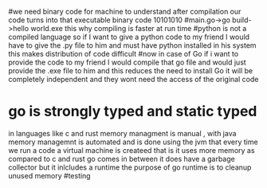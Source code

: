 #we need binary code for machine to understand after compilation our code turns into that executable binary code 10101010
#main.go->go build->hello world.exe this why compiling is faster at run time 
#python is not a compiled language so if I want to give a python code to my friend I would have to give the .py file to him and must have python installed in his system this makes distribution of code difficult
#now in case of Go if i want to provide the code to my friend I would compile that go file and would just provide the .exe file to him and this reduces the need to install Go it will be completely independent and they wont need the access of the original code
# go is strongly typed and static typed
in languages like c and rust memory managment is manual , with java memory managemnt is automated and is done using the jvm that every time we run a code a virtual machine is createed that is it uses more memory as compared to c and rust go comes in between it does have a garbage collector but it inlcludes a runtime 
the purpose of go runtime is to cleanup unused memory
#testing